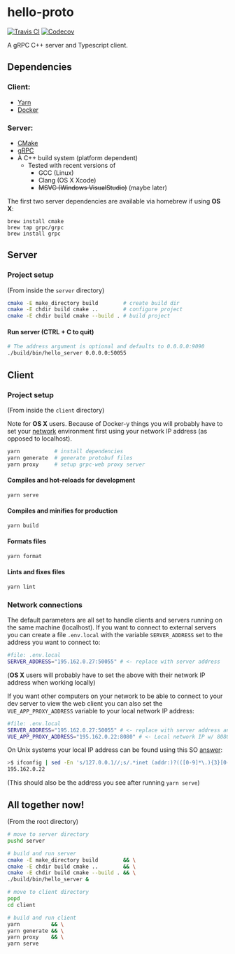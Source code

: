 # hello-proto

[![Travis CI][travis-badge]][travis-link]
[![Codecov][codecov-badge]][codecov-link]

A gRPC C++ server and Typescript client.

## Dependencies

### Client:

- [Yarn](https://yarnpkg.com/lang/en/docs/install)
- [Docker](https://docs.docker.com/install/)

### Server:

- [CMake](https://cmake.org/download/)
- [gRPC](https://github.com/grpc/grpc/blob/master/BUILDING.md)
- A C++ build system (platform dependent)
  - Tested with recent versions of
    - GCC (Linux)
    - Clang (OS X Xcode)
    - ~~MSVC (Windows VisualStudio)~~ (maybe later)

The first two server dependencies are available via homebrew if using **OS X**:

```
brew install cmake
brew tap grpc/grpc
brew install grpc
```

## Server

### Project setup

(From inside the `server` directory)

```bash
cmake -E make_directory build        # create build dir
cmake -E chdir build cmake ..        # configure project
cmake -E chdir build cmake --build . # build project
```

#### Run server (CTRL + C to quit)

```bash
# The address argument is optional and defaults to 0.0.0.0:9090
./build/bin/hello_server 0.0.0.0:50055
```

## Client

### Project setup

(From inside the `client` directory)

Note for **OS X** users. Because of Docker-y things you will probably have to set your [network](#network-connections) environment first using your network IP address (as opposed to localhost).

```bash
yarn           # install dependencies
yarn generate  # generate protobuf files
yarn proxy     # setup grpc-web proxy server
```

#### Compiles and hot-reloads for development

```bash
yarn serve
```

#### Compiles and minifies for production

```bash
yarn build
```

#### Formats files

```bash
yarn format
```

#### Lints and fixes files

```bash
yarn lint
```

### Network connections

The default parameters are all set to handle clients and servers running on the same machine (localhost). If you want to connect to external servers you can create a file `.env.local` with the variable `SERVER_ADDRESS` set to the address you want to connect to:

```bash
#file: .env.local
SERVER_ADDRESS="195.162.0.27:50055" # <- replace with server address

```

(**OS X** users will probably have to set the above with their network IP address when working locally)

If you want other computers on your network to be able to connect to your dev server to view the web client you can also set the `VUE_APP_PROXY_ADDRESS` variable to your local network IP address:

```bash
#file: .env.local
SERVER_ADDRESS="195.162.0.27:50055" # <- replace with server address and port
VUE_APP_PROXY_ADDRESS="195.162.0.22:8080" # <- Local network IP w/ 8080 port

```

On Unix systems your local IP address can be found using this SO [answer](https://stackoverflow.com/a/13322549/4832835):

```bash
>$ ifconfig | sed -En 's/127.0.0.1//;s/.*inet (addr:)?(([0-9]*\.){3}[0-9]*).*/\2/p'
195.162.0.22
```

(This should also be the address you see after running `yarn serve`)

## All together now!

(From the root directory)

```bash
# move to server directory
pushd server

# build and run server
cmake -E make_directory build        && \
cmake -E chdir build cmake ..        && \
cmake -E chdir build cmake --build . && \
./build/bin/hello_server &

# move to client directory
popd
cd client

# build and run client
yarn          && \
yarn generate && \
yarn proxy    && \
yarn serve

```

[travis-badge]: https://travis-ci.org/LoganBarnes/hello-proto.svg?branch=master
[travis-link]: https://travis-ci.org/LoganBarnes/hello-proto
[codecov-badge]: https://codecov.io/gh/LoganBarnes/hello-proto/branch/master/graph/badge.svg
[codecov-link]: https://codecov.io/gh/LoganBarnes/hello-proto